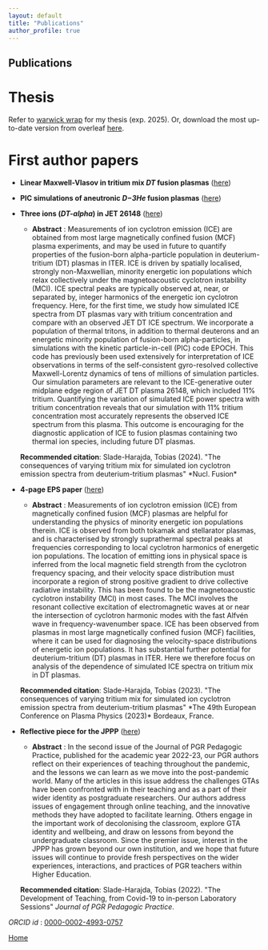 ```yaml
---
layout: default
title: "Publications"
author_profile: true
---
```


## Publications


Thesis
======
Refer to [warwick wrap](https://wrap.warwick.ac.uk) for my thesis (exp. 2025). Or, download the most up-to-date version from overleaf [here](https://www.overleaf.com/download/project/641831a645139c7918c2111d/build/18b66e1fa90-912c7f0974d5943c/output/output.pdf?compileGroup=priority&clsiserverid=clsi-pre-emp-c2d-c-f-x9f2&enable_pdf_caching=true&popupDownload=true).


First author papers
======
- **Linear Maxwell-Vlasov in tritium mix <i>DT</i> fusion plasmas** ([here](./assets/img/under-review.png))
- **PIC simulations of aneutronic <i>D−3He</i> fusion plasmas** ([here](./assets/img/under-review.png))
- **Three ions (<i>DT-alpha</i>) in JET 26148** ([here](./assets/img/under-review.png)) 
	- **Abstract** : Measurements of ion cyclotron emission (ICE) are obtained from most large magnetically confined fusion (MCF) plasma experiments, and may be used in future to quantify properties of the fusion-born alpha-particle population in deuterium-tritium (DT) plasmas in ITER. ICE is driven by spatially localised, strongly non-Maxwellian, minority energetic ion populations which relax collectively under the magnetoacoustic cyclotron instability (MCI). ICE spectral peaks are typically observed at, near, or separated by, integer harmonics of the energetic ion cyclotron frequency. Here, for the first time, we study how simulated ICE spectra from DT plasmas vary with tritium concentration and compare with an observed JET DT ICE spectrum. We incorporate a population of thermal tritons, in addition to thermal deuterons and an energetic minority population of fusion-born alpha-particles, in simulations with the kinetic particle-in-cell (PIC) code EPOCH. This code has previously been used extensively for interpretation of ICE observations in terms of the self-consistent gyro-resolved collective Maxwell-Lorentz dynamics of tens of millions of simulation particles. Our simulation parameters are relevant to the ICE-generative outer midplane edge region of JET DT plasma 26148, which included 11% tritium. Quantifying the variation of simulated ICE power spectra with tritium concentration reveals that our simulation with 11% tritium concentration most accurately represents the observed ICE spectrum from this plasma. This outcome is encouraging for the diagnostic application of ICE to fusion plasmas containing two thermal ion species, including future DT plasmas. 

	<p><b>Recommended citation</b>: Slade-Harajda, Tobias (2024). "The consequences of varying tritium mix for simulated ion cyclotron emission spectra from deuterium-tritium plasmas" *Nucl. Fusion*</p>

- **4-page EPS paper** ([here](https://lac913.epfl.ch/epsppd3/2023/html/Mo/Mo_MCF102_Slade-Harajda.pdf))
	- **Abstract** : Measurements of ion cyclotron emission (ICE) from magnetically confined fusion (MCF) plasmas are helpful for understanding the physics of minority energetic ion populations therein. ICE is observed from both tokamak and stellarator plasmas, and is characterised by strongly suprathermal spectral peaks at frequencies corresponding to local cyclotron harmonics of energetic ion populations. The location of emitting ions in physical space is inferred from the local magnetic field strength from the cyclotron frequency spacing, and their velocity space distribution must incorporate a region of strong positive gradient to drive collective radiative instability. This has been found to be the magnetoacoustic cyclotron instability (MCI) in most cases. The MCI involves the resonant collective excitation of electromagnetic waves at or near the intersection of cyclotron harmonic modes with the fast Alfvén wave in frequency-wavenumber space. ICE has been observed from plasmas in most large magnetically confined fusion (MCF) facilities, where it can be used for diagnosing the velocity-space distributions of energetic ion populations. It has substantial further potential for deuterium-tritium (DT) plasmas in ITER. Here we therefore focus on analysis of the dependence of simulated ICE spectra on tritium mix in DT plasmas. 

	<p><b>Recommended citation</b>: Slade-Harajda, Tobias (2023). "The consequences of varying tritium mix for simulated ion cyclotron emission spectra from deuterium-tritium plasmas" *The 49th European Conference on Plasma Physics (2023)* Bordeaux, France.</p>

- **Reflective piece for the JPPP** ([here](https://journals.warwick.ac.uk/index.php/jppp/article/view/1235/937))
	- **Abstract** : In the second issue of the Journal of PGR Pedagogic Practice, published for the academic year 2022-23, our PGR authors reflect on their experiences of teaching throughout the pandemic, and the lessons we can learn as we move into the post-pandemic world. Many of the articles in this issue address the challenges GTAs have been confronted with in their teaching and as a part of their wider identity as postgraduate researchers. Our authors address issues of engagement through online teaching, and the innovative methods they have adopted to facilitate learning. Others engage in the important work of decolonising the classroom, explore GTA identity and wellbeing, and draw on lessons from beyond the undergraduate classroom. Since the premier issue, interest in the JPPP has grown beyond our own institution, and we hope that future issues will continue to provide fresh perspectives on the wider experiences, interactions, and practices of PGR teachers within Higher Education. 

	<p><b>Recommended citation</b>: Slade-Harajda, Tobias (2022). "The Development of Teaching, from Covid-19 to in-person Laboratory Sessions" <i>Journal of PGR Pedagogic Practice</i>.</p>


_ORCID id_ : [0000-0002-4993-0757](https://orcid.org/0000-0002-4993-0757)


[Home](./)
